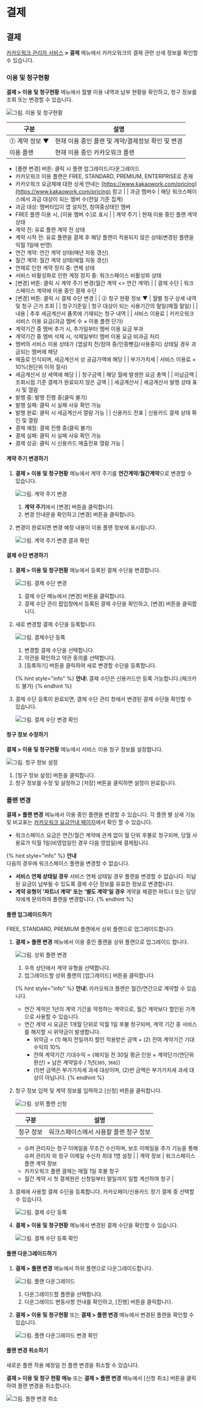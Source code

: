 # 결제

## 결제

[카카오워크 관리자 서비스](https://admin.kakaowork.com/) **> 결제** 메뉴에서 카카오워크의 결제 관련 상세 정보를 확인할 수 있습니다.

### 이용 및 청구현황

**결제 > 이용 및 청구현황** 메뉴에서 월별 이용 내역과 납부 현황을 확인하고, 청구 정보를 조회 또는 변경할 수 있습니다.

![그림. 이용 및 청구현황](https://s3-us-west-2.amazonaws.com/secure.notion-static.com/79f66339-fb4c-4c6e-9ccd-2fda9df07d44/%EC%9D%B4%EC%9A%A9\_%EB%B0%8F\_%EC%B2%AD%EA%B5%AC%ED%98%84%ED%99%A9.png)


| 구분        | 설명                            |
| --------- | ----------------------------- |
| ⓵ 계약 정보 ▼ | 현재 이용 중인 플랜 및 계약/결제정보 확인 및 변경 |
| 이용 플랜     | 현재 이용 중인 카카오워크 플랜             |

* [플랜 변경] 버튼: 클릭 시 플랜 업그레이드/다운그레이드
* 카카오워크 이용 플랜은 FREE, STANDARD, PREMIUM, ENTERPRISE로 존재
* 카카오워크 요금제에 대한 상세 안내는 [https://www.kakaowork.com/pricing](https://www.kakaowork.com/pricing) 참고 | | 과금 멤버수 | 해당 워크스페이스에서 과금 대상이 되는 멤버 수(전일 기준 집계)
* 과금 대상: 멤버타입이 앱 설치전, 참여중상태인 멤버
* FREE 플랜 이용 시, [이용 멤버 수]로 표시 | | 계약 주기 | 현재 이용 중인 플랜 계약 상태
* 계약 전: 유료 플랜 계약 전 상태
* 계약 시작 전: 유료 플랜을 결제 후 해당 플랜이 적용되지 않은 상태(변경된 플랜을 익월 1일에 반영)
* 연간 계약: 연간 계약 상태(매년 자동 갱신)
* 월간 계약: 월간 계약 상태(매월 자동 갱신)
* 연체로 인한 계약 정지 중: 연체 상태
* 서비스 비활성화로 인한 계정 정지 중: 워크스페이스 비활성화 상태
* [변경] 버튼: 클릭 시 계약 주기 변경(월간 계약 <> 연간 계약) | | 결제 수단 | 워크스페이스 계약에 이용 중인 결제 수단
* [변경] 버튼: 클릭 시 결제 수단 변경 | | ⓶ 청구 현황 정보 ▼ | 월별 청구 상세 내역 및 청구 근거 조회 | | 청구기준일 | 청구 대상이 되는 사용기간의 말일(매월 말일) | | 내용 | 추후 세금계산서 품목에 기재되는 청구 내역 | | 서비스 이용료 | 카카오워크 서비스 이용 요금(과금 멤버 수 × 이용 플랜 단가)
* 계약기간 중 멤버 추가 시, 추가일부터 멤버 이용 요금 부과
* 계약기간 중 멤버 삭제 시, 삭제일부터 멤버 이용 요금 비과금 처리
* 멤버의 서비스 이용 상태가 {앱설치 전/참여 중/인증뺏김/사용중지} 상태일 경우 과금되는 멤버에 해당
* 매출로 인식되며, 세금계산서 상 공급가액에 해당 | | 부가가치세 | 서비스 이용료 × 10%(원단위 이하 절사)
* 세금계산서 상 세액에 해당 | | 청구금액 | 해당 월에 발생한 요금 총액 | | 미납금액 | 조회시점 기준 결제가 완료되지 않은 금액 | | 세금계산서 | 세금계산서 발행 상태 표시 및 열람
* 발행 중: 발행 진행 중(클릭 불가)
* 발행 실패: 클릭 시 실패 사유 확인 가능
* 발행 완료: 클릭 시 세금계산서 열람 가능 | | 신용카드 전표 | 신용카드 결제 상태 확인 및 열람
* 결제 예정: 결제 진행 중(클릭 불가)
* 결제 실패: 클릭 시 실패 사유 확인 가능
* 결제 성공: 클릭 시 신용카드 매출전표 열람 가능 |

#### 계약 주기 변경하기

1.  **결제 > 이용 및 청구현황** 메뉴에서 계약 주기를 **연간계약**/**월간계약**으로 변경할 수 있습니다.

    ![그림. 계약 주기 변경](https://s3-us-west-2.amazonaws.com/secure.notion-static.com/452a57b6-95af-4f44-a2a8-4f32567e3c82/%EA%B3%84%EC%95%BD\_%EC%A3%BC%EA%B8%B0\_%EB%B3%80%EA%B2%BD.png)


    1. **계약 주기**에서 [변경] 버튼을 클릭합니다.
    2. 변경 안내문을 확인하고 [변경] 버튼을 클릭합니다.

2.  변경이 완료되면 변경 예정 내용이 이용 플랜 정보에 표시됩니다.

    ![그림. 계약 주기 변경 결과 확인](https://s3-us-west-2.amazonaws.com/secure.notion-static.com/237100e9-e045-47b2-b7f6-3c3ae8c8fe93/%EA%B3%84%EC%95%BD\_%EC%A3%BC%EA%B8%B0\_%EB%B3%80%EA%B2%BD\_%EA%B2%B0%EA%B3%BC\_%ED%99%95%EC%9D%B8.png)


#### 결제 수단 변경하기

1.  **결제 > 이용 및 청구현황** 메뉴에서 등록된 결제 수단을 변경합니다.

    ![그림. 결제 수단 변경](https://s3-us-west-2.amazonaws.com/secure.notion-static.com/ed4a085f-17ac-449e-8d06-56018b26c7fd/%EA%B2%B0%EC%A0%9C\_%EC%88%98%EB%8B%A8\_%EB%B3%80%EA%B2%BD.png)


    1. 결제 수단 메뉴에서 [변경] 버튼을 클릭합니다.
    2. 결제 수단 관리 팝업창에서 등록된 결제 수단을 확인하고, [변경] 버튼을 클릭합니다.

2.  새로 변경할 결제 수단을 등록합니다.

    ![그림. 결제수단 등록](https://s3-us-west-2.amazonaws.com/secure.notion-static.com/007197ad-6ec6-4c28-b74a-603a8a47f4c5/%EA%B2%B0%EC%A0%9C\_%EC%88%98%EB%8B%A8\_%EB%93%B1%EB%A1%9D.png)


    1. 변경할 결제 수단을 선택합니다.
    2. 약관을 확인하고 약관 동의를 선택합니다.
    3. [등록하기] 버튼을 클릭하여 새로 변경할 수단을 등록합니다.

    {% hint style="info" %}
    **안내**\ 
    결제 수단은 신용카드만 등록 가능합니다.(체크카드 불가)
    {% endhint %}

3.  결제 수단 등록이 완료되면, 결제 수단 관리 창에서 변경된 결제 수단을 확인할 수 있습니다.

    ![그림. 결제 수단 변경 확인](https://s3-us-west-2.amazonaws.com/secure.notion-static.com/bc79de4b-e9f3-4b42-b5f7-13f52ba14f93/%EA%B2%B0%EC%A0%9C\_%EC%88%98%EB%8B%A8\_%EB%B3%80%EA%B2%BD\_%ED%99%95%EC%9D%B8\_\(1\).png)



#### 청구 정보 수정하기

**결제 > 이용 및 청구현황** 메뉴에서 서비스 이용 청구 정보를 설정합니다.

![그림. 청구 정보 설정](https://s3-us-west-2.amazonaws.com/secure.notion-static.com/b368cdc9-3816-4150-aa16-9821a7ef9887/%EC%B2%AD%EA%B5%AC\_%EC%A0%95%EB%B3%B4\_%EC%84%A4%EC%A0%95.png)

1. [청구 정보 설정] 버튼을 클릭합니다.
2. 청구 정보를 수정 및 설정하고 [저장] 버튼을 클릭하면 설정이 완료됩니다.

### 플랜 변경

**결재 > 플랜 변경** 메뉴에서 이용 중인 플랜을 변경할 수 있습니다. 각 플랜 별 상세 기능 및 비교표는 [카카오워크 요금안내 페이지](https://www.kakaowork.com/pricing)에서 확인 할 수 있습니다.
* 워크스페이스 요금은 연간/월간 계약에 관계 없이 월 단위 후불로 청구되며, 당월 사용료가 익월 1일(비영업일인 경우 다음 영업일)에 결제됩니다.

{% hint style="info" %}
**안내**\
다음의 경우에 워크스페이스 플랜을 변경할 수 없습니다.
*   **서비스 연체 상태일 경우**
    서비스 연체 상태일 경우 플랜을 변경할 수 없습니다. 미납된 요금이 납부될 수 있도록 결제 수단 정보를 유효한 정보로 변경합니다.
*   **계약 유형이 '파트너 계약' 또는 '별도 계약'일 경우**
    계약을 체결한 파트너 또는 담당자에게 문의하여 플랜을 변경합니다.
{% endhint %}

#### 플랜 업그레이드하기

FREE, STANDARD, PREMIUM 플랜에서 상위 플랜으로 업그레이드합니다.

1.  **결제 > 플랜 변경** 메뉴에서 이용 중인 플랜을 상위 플랜으로 업그레이드 합니다.

    ![그림. 상위 플랜 변경](https://s3-us-west-2.amazonaws.com/secure.notion-static.com/b923de84-e314-4098-ad2c-5282f6d0f823/%EC%83%81%EC%9C%84\_%ED%94%8C%EB%9E%9C\_%EB%B3%80%EA%B2%BD.png)

    1. 우측 상단에서 계약 유형을 선택합니다.
    2. 업그레이드할 상위 플랜의 [업그레이드] 버튼을 클릭합니다.

    {% hint style="info" %}
    **안내**\ 카카오워크 플랜은 월간/연간으로 계약할 수 있습니다.
    * 연간 계약은 1년의 계약 기간을 약정하는 계약으로, 월간 계약보다 할인된 가격으로 사용할 수 있습니다.
    * 연간 계약 시 요금은 1개월 단위로 익월 1일 후불 청구되며, 계약 기간 중 서비스를 해지할 시 위약금이 발생합니다.
      * 위약금 = (1) 해지 전일까지 할인 적용받은 금액 + (2) 잔여 계약기간 기대수익의 10%
      * 잔여 계약기간 기대수익 = {해지일 전 30일 평균 인원 × 계약단가(연단위 환산) × 남은 계약일수 / 1년(`365`, `366`)}
      * (1)번 금액은 부가가치세 과세 대상이며, (2)번 금액은 부가가치세 과세 대상이 아닙니다. 
      {% endhint %}

2.  청구 정보 입력 및 계약 정보를 입력하고 [신청] 버튼을 클릭합니다.

    ![그림. 상위 플랜 신청](https://s3-us-west-2.amazonaws.com/secure.notion-static.com/2cd0fa16-71ba-42bd-a072-4cd86d89c7ba/%EC%83%81%EC%9C%84\_%ED%94%8C%EB%9E%9C\_%EB%B3%80%EA%B2%BD\_\(1\).png)


    | 구분    | 설명                    |
    | ----- | --------------------- |
    | 청구 정보 | 워크스페이스에서 사용할 플랜 청구 정보 |

    * 슈퍼 관리자는 청구 이메일을 무조건 수신하며, 보조 이메일을 추가 기능을 통해 슈퍼 관리자 외 청구 이메일 수신자 최대 1명 설정 | | 계약 정보 | 워크스페이스 플랜 계약 정보
    * 카카오워크 플랜 결제는 매월 1일 후불 청구
    * 월간 계약 시 첫 결제원은 신청일부터 말일까지 일할 계산하여 청구 |

3.  결제에 사용할 결제 수단을 등록합니다. 카카오페이/신용카드 정기 결제 중 선택할 수 있습니다.

    ![그림. 결제 수단 등록](https://s3-us-west-2.amazonaws.com/secure.notion-static.com/0fc50705-5d98-4e10-a07c-9d9347e6d765/%EA%B2%B0%EC%A0%9C\_%EC%88%98%EB%8B%A8\_%EB%93%B1%EB%A1%9D\_\(2\).png)


4.  **결제 > 이용 및 청구현황** 메뉴에서 변경된 결제 수단을 확인할 수 있습니다.

    ![그림. 결제 수단 등록 확인](https://s3-us-west-2.amazonaws.com/secure.notion-static.com/367ad3fc-9d5a-49c9-81c1-0e5d511cf1c9/%EA%B2%B0%EC%A0%9C\_%EC%88%98%EB%8B%A8\_%EB%93%B1%EB%A1%9D\_%ED%99%95%EC%9D%B8.png)



#### 플랜 다운그레이드하기

1.  **결제 > 플랜 변경** 메뉴에서 하위 플랜으로 다운그레이드합니다.

    ![그림. 플랜 다운그레이드](https://s3-us-west-2.amazonaws.com/secure.notion-static.com/e55fdc43-03cc-49cb-a36e-d35e1c8d9b72/%ED%94%8C%EB%9E%9C\_%EB%8B%A4%EC%9A%B4%EA%B7%B8%EB%A0%88%EC%9D%B4%EB%93%9C.png)

    1. 다운그레이드할 플랜을 선택합니다.
    2. 다운그레이드 변동사항 안내를 확인하고, [진행] 버튼을 클릭합니다.

2.  **결제 > 이용 및 청구현황** 또는 **결제 > 플랜 변경** 메뉴에서 변경된 플랜을 확인할 수 있습니다.

    ![그림. 플랜 다운그레이드 변경 확인](https://s3-us-west-2.amazonaws.com/secure.notion-static.com/f856c074-86dd-43f4-b212-d6ab82832c4f/%ED%94%8C%EB%9E%9C\_%EB%8B%A4%EC%9A%B4\_%EA%B7%B8%EB%A0%88%EC%9D%B4%EB%93%9C\_%EB%B3%80%EA%B2%BD\_%ED%99%95%EC%9D%B8.png)


#### 플랜 변경 취소하기

새로운 플랜 적용 예정일 전 플랜 변경을 취소할 수 있습니다.

**결제 > 이용 및 청구 현황 메뉴** 또는 **결제 > 플랜 변경** 메뉴에서 [신청 취소] 버튼을 클릭하여 플랜 변경을 취소합니다.

![그림. 플랜 변경 취소](https://s3-us-west-2.amazonaws.com/secure.notion-static.com/f4b39482-6b1f-4a76-a6e2-5a78bc22ba34/%ED%94%8C%EB%9E%9C\_%EB%8B%A4%EC%9A%B4\_%EA%B7%B8%EB%A0%88%EC%9D%B4%EB%93%9C\_%EB%B3%80%EA%B2%BD\_%EC%B7%A8%EC%86%8C.png)


